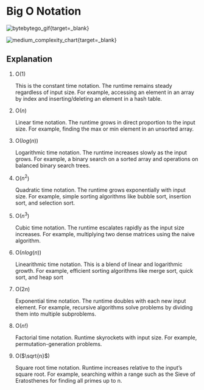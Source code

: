 # Big O Notation

![bytebytego_gif](https://substackcdn.com/image/fetch/w_1456,c_limit,f_webp,q_auto:good,fl_lossy/https%3A%2F%2Fsubstack-post-media.s3.amazonaws.com%2Fpublic%2Fimages%2F90a6414b-bc2f-4f35-9110-bd1b54acdf74_1280x1664.gif){target=_blank}

![medium_complexity_chart](https://miro.medium.com/v2/resize:fit:1400/1*5ZLci3SuR0zM_QlZOADv8Q.jpeg){target=_blank}

## Explanation

1. O($1$)

    This is the constant time notation. The runtime remains steady regardless of input size. For example, accessing an element in an array by index and inserting/deleting an element in a hash table.

2. O($n$)

    Linear time notation. The runtime grows in direct proportion to the input size. For example, finding the max or min element in an unsorted array.

3. O($log(n)$)

    Logarithmic time notation. The runtime increases slowly as the input grows. For example, a binary search on a sorted array and operations on balanced binary search trees.

4. O($n^2$)

    Quadratic time notation. The runtime grows exponentially with input size. For example, simple sorting algorithms like bubble sort, insertion sort, and selection sort.

5. O($n^3$)

    Cubic time notation. The runtime escalates rapidly as the input size increases. For example, multiplying two dense matrices using the naive algorithm.

6. O($n log(n)$)

    Linearithmic time notation. This is a blend of linear and logarithmic growth. For example, efficient sorting algorithms like merge sort, quick sort, and heap sort

7. O($2n$)

    Exponential time notation. The runtime doubles with each new input element. For example, recursive algorithms solve problems by dividing them into multiple subproblems.

8. O($n!$)

    Factorial time notation. Runtime skyrockets with input size. For example, permutation-generation problems.

9. O($\sqrt{n}$)

    Square root time notation. Runtime increases relative to the input’s square root. For example, searching within a range such as the Sieve of Eratosthenes for finding all primes up to n.
